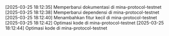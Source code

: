 [2025-03-25 18:12:35] Memperbarui dokumentasi di mina-protocol-testnet
[2025-03-25 18:12:38] Memperbarui dependensi di mina-protocol-testnet
[2025-03-25 18:12:40] Menambahkan fitur kecil di mina-protocol-testnet
[2025-03-25 18:12:42] Optimasi kode di mina-protocol-testnet
[2025-03-25 18:12:44] Optimasi kode di mina-protocol-testnet
